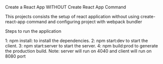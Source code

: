 Create a React App WITHOUT Create React App Command

This projects consists the setup of react application without using create-react-app command and configuring project with webpack bundler

Steps to run the application

1: npm install: to install the dependencies.
2: npm start:dev to start the client.
3: npm start:server to start the server.
4: npm build:prod to generate the production build.
Note: server will run on 4040 and client will run on 8080 port

